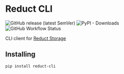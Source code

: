 # Reduct CLI

![GitHub release (latest SemVer)](https://img.shields.io/github/v/release/reduct-storage/reduct-cli)
![PyPI - Downloads](https://img.shields.io/pypi/dm/reduct-cli)
![GitHub Workflow Status](https://img.shields.io/github/workflow/status/reduct-storage/reduct-cli/ci)


CLI client for [Reduct Storage](https://reduct-storage.dev)


## Installing

```
pip install reduct-cli
```
